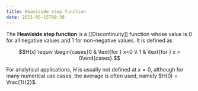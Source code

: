 ```yaml
---
title: Heaviside step function
date: 2021-05-15T09:38
---
```


The **Heaviside step function** is a [[Discontinuity]] function whose value is $0$ for all negative values and $1$ for non-negative values. It is defined as

$$H(x) \equiv \begin{cases}0 & \text{for } x<0 \\ 1 & \text{for } x > 0\end{cases}.$$

For analytical applications, $H$ is usually not defined at $x = 0$, although for many numerical use cases, the average is often used, namely $H(0) = \frac{1}{2}$.
